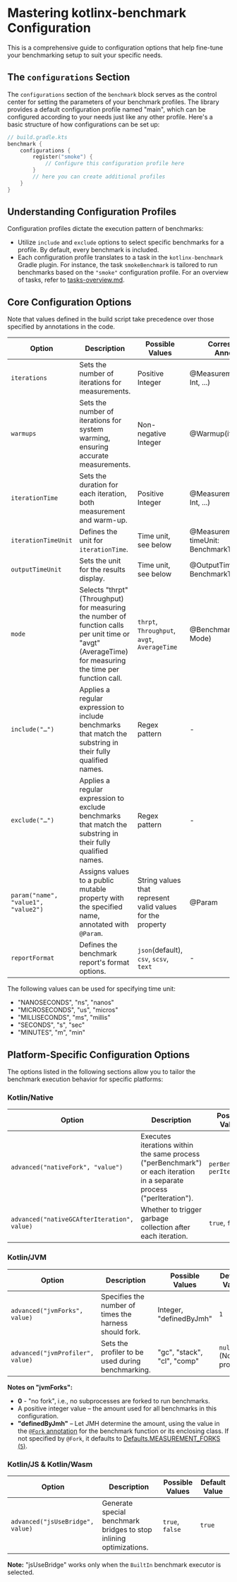 # Mastering kotlinx-benchmark Configuration

This is a comprehensive guide to configuration options that help fine-tune your benchmarking setup to suit your specific needs.

## The `configurations` Section

The `configurations` section of the `benchmark` block serves as the control center for setting the parameters of your benchmark profiles. The library provides a default configuration profile named "main", which can be configured according to your needs just like any other profile. Here's a basic structure of how configurations can be set up:

```kotlin
// build.gradle.kts
benchmark {
    configurations {
        register("smoke") {
            // Configure this configuration profile here
        }
        // here you can create additional profiles
    }
}
```

## Understanding Configuration Profiles

Configuration profiles dictate the execution pattern of benchmarks:

- Utilize `include` and `exclude` options to select specific benchmarks for a profile. By default, every benchmark is included.
- Each configuration profile translates to a task in the `kotlinx-benchmark` Gradle plugin. For instance, the task `smokeBenchmark` is tailored to run benchmarks based on the `"smoke"` configuration profile. For an overview of tasks, refer to [tasks-overview.md](tasks-overview.md).

## Core Configuration Options

Note that values defined in the build script take precedence over those specified by annotations in the code.

| Option                              | Description                                                                                                                                             | Possible Values                                            | Corresponding Annotation                            |
| ----------------------------------- |---------------------------------------------------------------------------------------------------------------------------------------------------------|------------------------------------------------------------|-----------------------------------------------------|
| `iterations`                        | Sets the number of iterations for measurements.                                                                                                         | Positive Integer                                           | @Measurement(iterations: Int, ...)                  |
| `warmups`                           | Sets the number of iterations for system warming, ensuring accurate measurements.                                                                       | Non-negative Integer                                       | @Warmup(iterations: Int)                            |
| `iterationTime`                     | Sets the duration for each iteration, both measurement and warm-up.                                                                                     | Positive Integer                                           | @Measurement(..., time: Int, ...)                   |
| `iterationTimeUnit`                 | Defines the unit for `iterationTime`.                                                                                                                   | Time unit, see below                                       | @Measurement(..., timeUnit: BenchmarkTimeUnit, ...) |
| `outputTimeUnit`                    | Sets the unit for the results display.                                                                                                                  | Time unit, see below                                       | @OutputTimeUnit(value: BenchmarkTimeUnit)           |
| `mode`                              | Selects "thrpt" (Throughput) for measuring the number of function calls per unit time or "avgt" (AverageTime) for measuring the time per function call. | `thrpt`, `Throughput`, `avgt`, `AverageTime`               | @BenchmarkMode(value: Mode)                         |
| `include("…")`                      | Applies a regular expression to include benchmarks that match the substring in their fully qualified names.                                             | Regex pattern                                              | -                                                   |
| `exclude("…")`                      | Applies a regular expression to exclude benchmarks that match the substring in their fully qualified names.                                             | Regex pattern                                              | -                                                   |
| `param("name", "value1", "value2")` | Assigns values to a public mutable property with the specified name, annotated with `@Param`.                                                           | String values that represent valid values for the property | @Param                                              |
| `reportFormat`                      | Defines the benchmark report's format options.                                                                                                          | `json`(default), `csv`, `scsv`, `text`                     | -                                                   |

The following values can be used for specifying time unit:
- "NANOSECONDS", "ns", "nanos"
- "MICROSECONDS", "us", "micros"
- "MILLISECONDS", "ms", "millis"
- "SECONDS", "s", "sec"
- "MINUTES", "m", "min"

## Platform-Specific Configuration Options

The options listed in the following sections allow you to tailor the benchmark execution behavior for specific platforms:

### Kotlin/Native
| Option                                        | Description                                                                                                            | Possible Values                | Default Value  |
|-----------------------------------------------|------------------------------------------------------------------------------------------------------------------------|--------------------------------|----------------|
| `advanced("nativeFork", "value")`             | Executes iterations within the same process ("perBenchmark") or each iteration in a separate process ("perIteration"). | `perBenchmark`, `perIteration` | "perBenchmark" |
| `advanced("nativeGCAfterIteration", value)`   | Whether to trigger garbage collection after each iteration.                                                            | `true`, `false`                | `false`        |

### Kotlin/JVM
| Option                                      | Description                                                | Possible Values                | Default Value  |
|---------------------------------------------|------------------------------------------------------------|--------------------------------|----------------|
| `advanced("jvmForks", value)`               | Specifies the number of times the harness should fork.     | Integer, "definedByJmh"        | `1`            |
| `advanced("jvmProfiler", value)`            | Sets the profiler to be used during benchmarking.          | "gc", "stack", "cl", "comp"    | `null` (No profiler)|

**Notes on "jvmForks":**
- **0** - "no fork", i.e., no subprocesses are forked to run benchmarks.
- A positive integer value – the amount used for all benchmarks in this configuration.
- **"definedByJmh"** – Let JMH determine the amount, using the value in the [`@Fork` annotation](https://javadoc.io/static/org.openjdk.jmh/jmh-core/1.21/org/openjdk/jmh/annotations/Fork.html) for the benchmark function or its enclosing class. If not specified by `@Fork`, it defaults to [Defaults.MEASUREMENT_FORKS (`5`)](https://javadoc.io/static/org.openjdk.jmh/jmh-core/1.21/org/openjdk/jmh/runner/Defaults.html#MEASUREMENT_FORKS).

### Kotlin/JS & Kotlin/Wasm
| Option                                        | Description                                                                                           | Possible Values | Default Value |
|-----------------------------------------------|-------------------------------------------------------------------------------------------------------|-----------------|---------------|
| `advanced("jsUseBridge", value)`              | Generate special benchmark bridges to stop inlining optimizations.                                    | `true`, `false` | `true`        |

**Note:** "jsUseBridge" works only when the `BuiltIn` benchmark executor is selected.